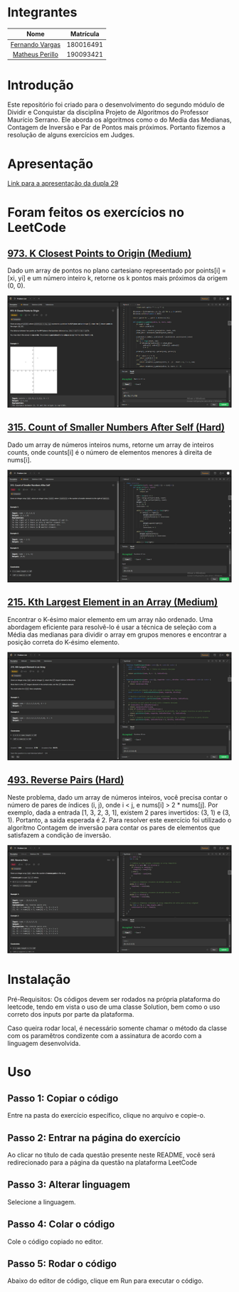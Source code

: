 # Integrantes
| Nome |  Matrícula
| :------: | :-------:
| [Fernando Vargas](https://github.com/SFernandoS) | 180016491
| [Matheus Perillo](https://github.com/MatheusPerillo) | 190093421

# Introdução 
Este repositório foi criado para o desenvolvimento do segundo módulo de Dividir e Conquistar da disciplina Projeto de Algoritmos do Professor Maurício Serrano. Ele aborda os algoritmos como o do Media das Medianas, Contagem de Inversão e Par de Pontos mais próximos.
Portanto fizemos a resolução de alguns exercícios em Judges.

# Apresentação

[Link para a apresentação da dupla 29]() 

# Foram feitos os exercícios no LeetCode

## [973. K Closest Points to Origin (Medium)](https://leetcode.com/problems/k-closest-points-to-origin/)

Dado um array de pontos no plano cartesiano representado por points[i] = [xi, yi] e um número inteiro k, retorne os k pontos mais próximos da origem (0, 0). 

![973. K Closest Points to Origin](/imagens/973.png)

## [315. Count of Smaller Numbers After Self (Hard)](https://leetcode.com/problems/count-of-smaller-numbers-after-self/description/)

Dado um array de números inteiros nums, retorne um array de inteiros counts, onde counts[i] é o número de elementos menores à direita de nums[i].

![315. Count of Smaller Numbers After Self](/imagens/315.png)

## [215. Kth Largest Element in an Array (Medium)](https://leetcode.com/problems/kth-largest-element-in-an-array/description/)

Encontrar o K-ésimo maior elemento em um array não ordenado. Uma abordagem eficiente para resolvê-lo é usar a técnica de seleção com a Média das medianas para dividir o array em grupos menores e encontrar a posição correta do K-ésimo elemento.

![215. Kth Largest Element in an Array](/imagens/215.jpeg)

## [493. Reverse Pairs (Hard)](https://leetcode.com/problems/reverse-pairs/description/)

Neste problema, dado um array de números inteiros, você precisa contar o número de pares de índices (i, j), onde i < j, e nums[i] > 2 * nums[j]. Por exemplo, dada a entrada [1, 3, 2, 3, 1], existem 2 pares invertidos: (3, 1) e (3, 1). Portanto, a saída esperada é 2. Para resolver este exercício foi utilizado o algorítmo Contagem de inversão para contar os pares de elementos que satisfazem a condição de inversão.

![493. Reverse Pairs](/imagens/493.jpeg)

# Instalação

Pré-Requisitos: Os códigos devem ser rodados na própria plataforma do leetcode, tendo em vista o uso de uma classe Solution, bem como o uso correto dos inputs por parte da plataforma.

Caso queira rodar local, é necessário somente chamar o método da classe com os paramêtros condizente com a assinatura de acordo com a linguagem desenvolvida.


# Uso
## Passo 1: Copiar o código
Entre na pasta do exercício específico, clique no arquivo e copie-o.

## Passo 2: Entrar na página do exercício
Ao clicar no título de cada questão presente neste README, você será redirecionado para a página da questão na plataforma LeetCode

## Passo 3: Alterar linguagem
Selecione a linguagem.

## Passo 4: Colar o código
Cole o código copiado no editor.

## Passo 5: Rodar o código
Abaixo do editor de código, clique em Run para executar o código.
